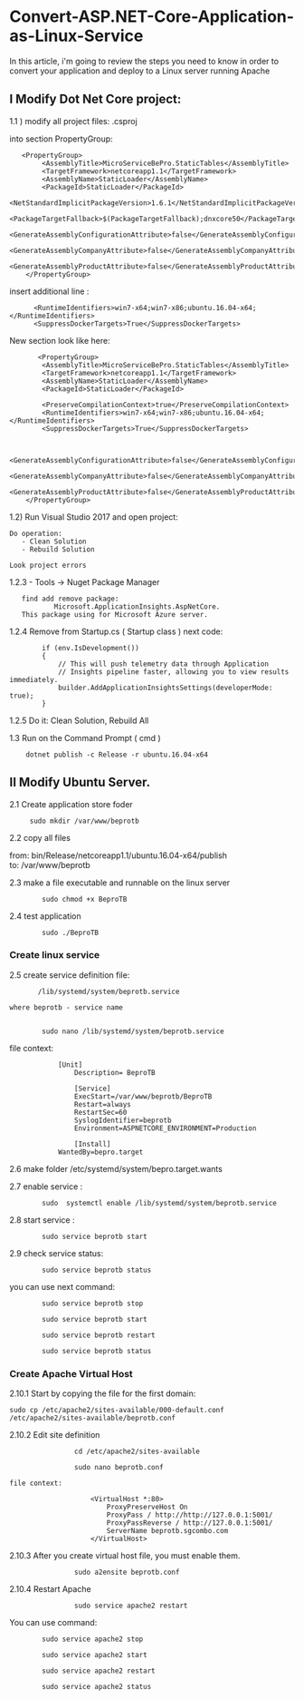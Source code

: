 # Convert-ASP.NET-Core-Application-as-Linux-Service

In this article, i'm going to review the steps you need to know in order to convert your application and deploy to a Linux server running Apache

## I Modify Dot Net Core project:

1.1 ) modify all project files: <project name>.csproj

into section PropertyGroup:

       <PropertyGroup>
			<AssemblyTitle>MicroServiceBePro.StaticTables</AssemblyTitle>
			<TargetFramework>netcoreapp1.1</TargetFramework>
			<AssemblyName>StaticLoader</AssemblyName>
			<PackageId>StaticLoader</PackageId>
			<NetStandardImplicitPackageVersion>1.6.1</NetStandardImplicitPackageVersion>
			<PackageTargetFallback>$(PackageTargetFallback);dnxcore50</PackageTargetFallback>
			<GenerateAssemblyConfigurationAttribute>false</GenerateAssemblyConfigurationAttribute>
			<GenerateAssemblyCompanyAttribute>false</GenerateAssemblyCompanyAttribute>
			<GenerateAssemblyProductAttribute>false</GenerateAssemblyProductAttribute>
		</PropertyGroup>
  
  insert additional line :
  
		  <RuntimeIdentifiers>win7-x64;win7-x86;ubuntu.16.04-x64;</RuntimeIdentifiers>
		  <SuppressDockerTargets>True</SuppressDockerTargets>
		  
  New section look like here:
	
	       <PropertyGroup>
			<AssemblyTitle>MicroServiceBePro.StaticTables</AssemblyTitle>
			<TargetFramework>netcoreapp1.1</TargetFramework>
			<AssemblyName>StaticLoader</AssemblyName>
			<PackageId>StaticLoader</PackageId>
			
			<PreserveCompilationContext>true</PreserveCompilationContext>
			<RuntimeIdentifiers>win7-x64;win7-x86;ubuntu.16.04-x64;</RuntimeIdentifiers>
			<SuppressDockerTargets>True</SuppressDockerTargets>
			

			<GenerateAssemblyConfigurationAttribute>false</GenerateAssemblyConfigurationAttribute>
			<GenerateAssemblyCompanyAttribute>false</GenerateAssemblyCompanyAttribute>
			<GenerateAssemblyProductAttribute>false</GenerateAssemblyProductAttribute>
		</PropertyGroup>
	
1.2) Run Visual Studio 2017 and open project:

    Do operation:
       - Clean Solution
	   - Rebuild Solution
	   
	Look project errors
	   
1.2.3 - Tools -> Nuget Package Manager

       find add remove package: 
		       Microsoft.ApplicationInsights.AspNetCore.
       This package using for Microsoft Azure server. 
			
1.2.4 Remove from Startup.cs ( Startup class ) next code:

            if (env.IsDevelopment())
            {
                // This will push telemetry data through Application 
				// Insights pipeline faster, allowing you to view results immediately.
                builder.AddApplicationInsightsSettings(developerMode: true);
            }		
			
1.2.5 Do it: Clean Solution, Rebuild All	
		
1.3 Run on the Command Prompt ( cmd )
     		
		dotnet publish -c Release -r ubuntu.16.04-x64
		
		

## II Modify Ubuntu Server.

2.1 Create application store foder

         sudo mkdir /var/www/beprotb
		 
2.2 copy all files 

   from:   bin/Release/netcoreapp1.1/ubuntu.16.04-x64/publish	
   to:	  /var/www/beprotb	 


2.3  make a file executable and runnable on the linux server 

			sudo chmod +x BeproTB


2.4  test application

			sudo ./BeproTB


### Create linux service			
			
2.5  create service definition file:
	  
	       /lib/systemd/system/beprotb.service
		   
    where beprotb - service name 

	
			sudo nano /lib/systemd/system/beprotb.service
			
file context:
			
				[Unit]
					Description= BeproTB
					
					[Service]
					ExecStart=/var/www/beprotb/BeproTB
					Restart=always
					RestartSec=60
					SyslogIdentifier=beprotb
					Environment=ASPNETCORE_ENVIRONMENT=Production

					[Install]
				WantedBy=bepro.target
	  
2.6  make folder /etc/systemd/system/bepro.target.wants

2.7  enable service :

			sudo  systemctl enable /lib/systemd/system/beprotb.service
			
2.8 start service :
				
			sudo service beprotb start

2.9 check service status:

			sudo service beprotb status	

you can use next command: 

			sudo service beprotb stop

			sudo service beprotb start

			sudo service beprotb restart

			sudo service beprotb status


### Create Apache Virtual Host 

2.10.1 Start by copying the file for the first domain:

	sudo cp /etc/apache2/sites-available/000-default.conf /etc/apache2/sites-available/beprotb.conf


2.10.2 Edit site definition
			
					cd /etc/apache2/sites-available

					sudo nano beprotb.conf
					
    file context:

						<VirtualHost *:80>
							ProxyPreserveHost On
							ProxyPass / http://http://127.0.0.1:5001/
							ProxyPassReverse / http://127.0.0.1:5001/
							ServerName beprotb.sgcombo.com
						</VirtualHost>

2.10.3 After you create virtual host file, you must enable them.

					sudo a2ensite beprotb.conf
					
2.10.4 Restart Apache

					sudo service apache2 restart

You can use command:

			sudo service apache2 stop

			sudo service apache2 start

			sudo service apache2 restart

			sudo service apache2 status






